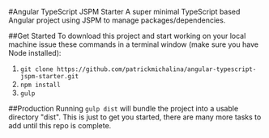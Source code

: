 #Angular TypeScript JSPM Starter
A super minimal TypeScript based Angular project using JSPM to manage packages/dependencies. 

##Get Started
To download this project and start working on your local machine issue these commands in a terminal window (make sure you have Node installed):
1. `git clone https://github.com/patrickmichalina/angular-typescript-jspm-starter.git`
2. `npm install`
3. `gulp`

##Production
Running `gulp dist` will bundle the project into a usable directory "dist". This is just to get you started, there are many more tasks to add until this repo is complete.
